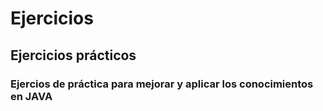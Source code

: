# Ejercicios
## Ejercicios prácticos
### Ejercios de práctica para mejorar y aplicar los conocimientos en JAVA
